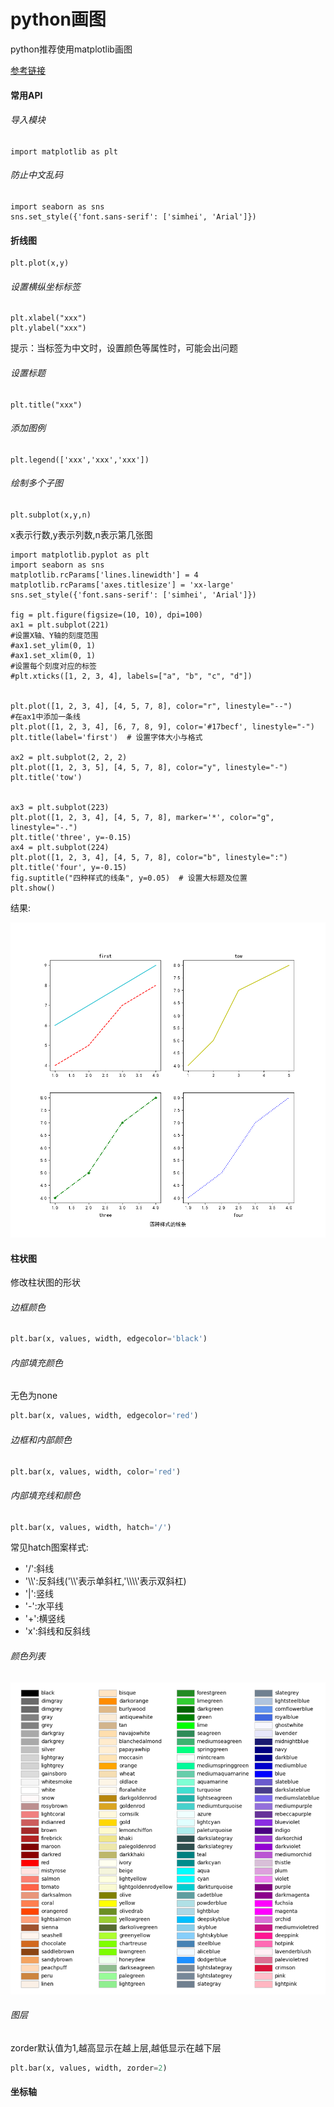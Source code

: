 # python画图
python推荐使用matplotlib画图

[参考链接](https://blog.csdn.net/weixin_41558411/article/details/115582012?ops_request_misc=&request_id=&biz_id=102&utm_term=python%E7%94%BB%E5%9B%BE&utm_medium=distribute.pc_search_result.none-task-blog-2~all~sobaiduweb~default-0-115582012.142^v96^pc_search_result_base8&spm=1018.2226.3001.4187)

#### 常用API
###### 导入模块
```
import matplotlib as plt
```
###### 防止中文乱码
```
import seaborn as sns
sns.set_style({'font.sans-serif': ['simhei', 'Arial']})
```
#### 折线图
```
plt.plot(x,y)
```
###### 设置横纵坐标标签
```
plt.xlabel("xxx")
plt.ylabel("xxx")
```
提示：当标签为中文时，设置颜色等属性时，可能会出问题
###### 设置标题
```
plt.title("xxx")
```
###### 添加图例
```
plt.legend(['xxx','xxx','xxx'])
```
###### 绘制多个子图
```
plt.subplot(x,y,n)
```
x表示行数,y表示列数,n表示第几张图
```
import matplotlib.pyplot as plt
import seaborn as sns
matplotlib.rcParams['lines.linewidth'] = 4
matplotlib.rcParams['axes.titlesize'] = 'xx-large'
sns.set_style({'font.sans-serif': ['simhei', 'Arial']})

fig = plt.figure(figsize=(10, 10), dpi=100)
ax1 = plt.subplot(221)
#设置X轴、Y轴的刻度范围
#ax1.set_ylim(0, 1)
#ax1.set_xlim(0, 1)
#设置每个刻度对应的标签
#plt.xticks([1, 2, 3, 4], labels=["a", "b", "c", "d"])


plt.plot([1, 2, 3, 4], [4, 5, 7, 8], color="r", linestyle="--")
#在ax1中添加一条线
plt.plot([1, 2, 3, 4], [6, 7, 8, 9], color='#17becf', linestyle="-")
plt.title(label='first')  # 设置字体大小与格式

ax2 = plt.subplot(2, 2, 2)
plt.plot([1, 2, 3, 5], [4, 5, 7, 8], color="y", linestyle="-")
plt.title('tow')


ax3 = plt.subplot(223)
plt.plot([1, 2, 3, 4], [4, 5, 7, 8], marker='*', color="g", linestyle="-.")
plt.title('three', y=-0.15)  
ax4 = plt.subplot(224)
plt.plot([1, 2, 3, 4], [4, 5, 7, 8], color="b", linestyle=":")
plt.title('four', y=-0.15)  
fig.suptitle("四种样式的线条", y=0.05)  # 设置大标题及位置
plt.show()
```
结果:

![image](assets/python%E7%94%BB%E5%9B%BE/d0ecfb9b-8a58-4620-970c-d2f3e519ee62.png)

#### 柱状图

修改柱状图的形状

###### 边框颜色

```py
plt.bar(x, values, width, edgecolor='black')
```

###### 内部填充颜色

无色为none

```py
plt.bar(x, values, width, edgecolor='red') 
```

###### 边框和内部颜色

```python
plt.bar(x, values, width, color='red') 
```

###### 内部填充线和颜色

```py
plt.bar(x, values, width, hatch='/') 
```

常见hatch图案样式:

- '/':斜线
- '\\\\':反斜线('\\\\'表示单斜杠,'\\\\\\\\'表示双斜杠)
- '|':竖线
- '-':水平线
- '+':横竖线
- 'x':斜线和反斜线

###### 颜色列表

![image-20241006044713471](assets/python%E7%94%BB%E5%9B%BE/image-20241006044713471.png)

###### 图层

zorder默认值为1,越高显示在越上层,越低显示在越下层

```py
plt.bar(x, values, width, zorder=2) 
```

#### 坐标轴


